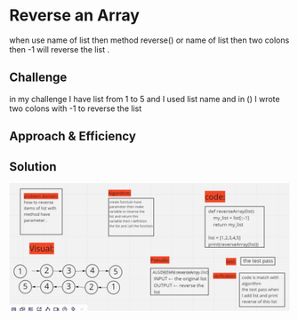 # Reverse an Array
when use name of list then method reverse() or name of list then two colons then -1 will reverse the list . 
## Challenge
in my challenge I have list from 1 to 5 and I used list name and in () I wrote two colons with -1 to reverse the list
## Approach & Efficiency
<!-- What approach did you take? Why? What is the Big O space/time for this approach? -->

## Solution
![array_reverse](../../../assets/reverseList.PNG)